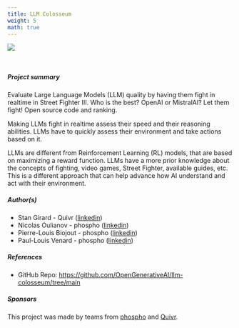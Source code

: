 ```yaml
---
title: LLM Colosseum
weight: 5
math: true
---
```


<!-- Image of the project -->
<figure style="margin-bottom:0px; margin-top:0px; margin-right:auto; margin-left:auto; width: 100%;">
  <img src="../../images/projects/llmColosseum_original.gif" style="margin-top:0px;margin-bottom:30px;">
</figure>

##### Project summary <!-- Brief description of the project -->

Evaluate Large Language Models (LLM) quality by having them fight in realtime in Street Fighter III. Who is the best? OpenAI or MistralAI? Let them fight! Open source code and ranking.

Making LLMs fight in realtime assess their speed and their reasoning abilities. LLMs have to quickly assess their environment and take actions based on it.

LLMs are different from Reinforcement Learning (RL) models, that are based on maximizing a reward function. LLMs have a more prior knowledge about the concepts of fighting, video games, Street Fighter, available guides, etc. This is a different approach that can help advance how AI understand and act with their environment.

##### Author(s) <!-- Project Authors (optionally add links to their linkedin page, github profile, etc) -->

- Stan Girard - Quivr (<a href="https://www.linkedin.com/in/stan-girard/" target="_blank">linkedin</a>)
- Nicolas Oulianov - phospho (<a href="https://www.linkedin.com/in/nicolas-oulianov/" target="_blank">linkedin</a>)
- Pierre-Louis Biojout - phospho (<a href="https://www.linkedin.com/in/pierre-louis-biojout-9509741aa/" target="_blank">linkedin</a>)
- Paul-Louis Venard - phospho (<a href="https://www.linkedin.com/in/paul-louis-venard-9269b5116/" target="_blank">linkedin</a>)

##### References <!-- Add related links of interest, like: web pages, github repo, paper(s), linkedin pages -->

- GitHub Repo: <a href="https://github.com/OpenGenerativeAI/llm-colosseum/tree/main" target="_blank">https://github.com/OpenGenerativeAI/llm-colosseum/tree/main</a>

##### Sponsors <!-- Add sponsors (if any), with optional links to their website, linkedin page, etc) -->

This project was made by teams from <a href="https://phospho.ai" target="_blank">phospho</a> and <a href="https://www.quivr.app" target="_blank">Quivr</a>.
